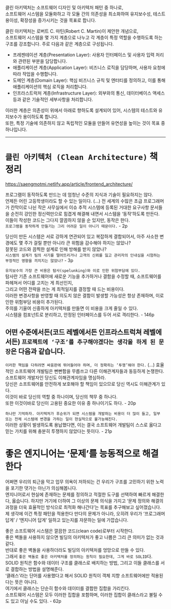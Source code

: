 클린 아키텍처는 소프트웨어 디자인 및 아키텍처 패턴 중 하나로,  
소프트웨어 시스템을 모듈화하고 각 모듈 간의 의존성을 최소화하여 유지보수성, 테스트 용이성, 확장성을 증가시키는 것을 목표로 합니다.

클린 아키텍처는 로버트 C. 마틴(Robert C. Martin)이 제안한 개념으로,  
소프트웨어 시스템을 몇 가지 계층으로 나누고 각 계층이 특정 역할을 수행하도록 하는 구조를 강조합니다. 주로 다음과 같은 계층으로 구성됩니다.

- 프레젠테이션 계층(Presentation Layer): 사용자 인터페이스 및 사용자 입력 처리와 관련된 부분을 담당합니다.
- 애플리케이션 계층(Application Layer): 비즈니스 로직을 담당하며, 사용자 요청에 따라 작업을 수행합니다.
- 도메인 계층(Domain Layer): 핵심 비즈니스 규칙 및 엔터티를 정의하고, 이를 통해 애플리케이션의 핵심 로직을 처리합니다.
- 인프라스트럭처 계층(Infrastructure Layer): 외부와의 통신, 데이터베이스 액세스 등과 같은 기술적인 세부사항을 처리합니다.

이러한 계층은 의존성이 위에서 아래로 향하도록 설계되어 있어, 시스템의 테스트와 유지보수가 용이하도록 합니다.  
또한, 특정 기술에 의존하지 않고 독립적인 모듈을 만들어 유연성을 높이는 것이 목표 중 하나입니다.

---

# `클린 아키텍처 (Clean Architecture)` 책 정리

https://saengmotmi.netlify.app/article/frontend_architecture/

프로그램이 동작하도록 만드는 데 엄청난 수준의 지식과 기술이 필요하지는 않다.  
언제든 어린 고등학생이라도 할 수 있는 일이다. (…) 전 세계의 수많은 초급 프로그래머가 칸막이로 나뉜 작은 사무실에서 이슈 추적 시스템에 등록된 거대한 요구사항 문서들을 순전히 강인한 정신력만으로 힘겹게 해결해 내면서 시스템을 ‘동작’하도록 만든다.  
이들이 작성한 코드는 그다지 깔끔하지 않을 순 있지만, 동작은 한다.  
`프로그램을 동작하게 만들기는 그리 어려운 일이 아니기 때문이다.` - 2p

당신이 만든 시스템은 서로 강하게 연관되어 있고 복잡하게 결합되어서, 아주 사소한 변경에도 몇 주가 걸릴 뿐만 아니라 큰 위험을 감수해야 하지는 않았나?  
잘못된 코드와 끔찍한 설계로 인해 방해를 받지 않았나?  
`시스템의 설계가 팀의 사기를 떨어뜨리거나 고객의 신뢰를 잃고 관리자의 인내심을 시험하는 부정적인 영향을 끼치지는 않았나?` - 3p

`유지보수의 가장 큰 비용은 탐사(spelunking)와 이로 인한 위험부담에 있다.`  
탐사란 기존 소프트웨어에 새로운 기능을 추가하거나 결함을 수정할 때, 소프트웨어를 파헤쳐서 어디를 고치는 게 최선인지,  
그리고 어떤 전략을 쓰는 게 최적일지를 결정할 때 드는 비용이다.  
이러한 변경사항을 반영할 때 의도치 않은 결함이 발생할 가능성은 항상 존재하며, 이로 인한 위험부담 비용이 추가된다.  
주의를 기울여 신중하게 아키텍처를 만들면 이 비용을 크게 줄일 수 있다.  
시스템을 컴포넌트로 분리하고, 안정된 인터페이스를 두어 서로 격리한다. - 146p

## 어떤 수준에서든(코드 레벨에서든 인프라스트럭쳐 레벨에서든) `프로젝트에 ‘구조’를 추구해야겠다는 생각을 하게 된 문장`은 다음과 같습니다.

`이러한 책임을 다하려면 싸움판에 뛰어들어야 하며, 더 정확히는 ‘투쟁’해야 한다.` (…) 효율적인 소프트웨어 개발팀은 뻔뻔함을 무릅쓰고 다른 이해관계자들과 동등하게 논쟁한다.  
소프트웨어 개발자인 당신도 이해관계자임을 명심하라.  
당신은 소프트웨어를 안전하게 보호해야 할 책임이 있으므로 당신 역시도 이해관계가 있다.  
이것이 바로 당신의 역할 중 하나이며, 당신의 책무 중 하나다.  
또한 이것이바로 당신이 고용된 중요한 이유 중 하나이기도 하다. - 20p

`하나만 기억하자. 아키텍처가 후순위가 되면 시스템을 개발하는 비용이 더 많이 들고, 일부 또는 전체 시스템에 변경을 가하는 일이 현실적으로 불가능해진다.`  
이러한 상황이 발생하도록 용납했다면, 이는 결국 소프트웨어 개발팀이 스스로 옳다고 믿는 가치를 위해 충분히 투쟁하지 않았다는 뜻이다. - 21p

# 좋은 엔지니어는 ‘문제’를 능동적으로 해결한다

어쩌면 우리의 퇴근을 막고 업무 의욕이 저하되는 건 우리가 구조를 고민하기 위한 노력을 포기한 댓가는 아닌가 의심해봅니다.  
엔지니어로서 현실에 존재하는 문제를 정의하고 적절한 도구를 선택하여 빠르게 해결한다, 옳습니다. 하지만 거기에 더하여 그 이상의 문제 의식을 가지고 ‘문제 정의와 해결의 과정을 더욱 효율적인 방식으로 최적화 해나간다’는 목표를 추구해보고 싶어졌습니다.  
제 생각에 이건 특정 패턴을 적용한다 만다의 문제가 아니라, 오히려 우리가 ‘프로그래머 답게’ / ‘엔지니어 답게’ 일하고 있는지를 자문하는 일에 가깝습니다.

좋은 소프트웨어 시스템은 깔끔한 코드(clean code)로부터 시작한다.  
좋은 벽돌을 사용하지 않으면 빌딩의 아키텍처가 좋고 나쁨은 그리 큰 의미가 없는 것과 같다.  
반대로 좋은 벽돌을 사용하더라도 빌딩의 아키텍처를 엉망으로 만들 수 있다.  
그래서 `좋은 벽돌로 좋은 아키텍처를 정의하는 원칙이 필요한데, 그게 바로 SOLID`다.  
SOLID 원칙은 함수와 데이터 구조를 클래스로 배치하는 방법, 그리고 이들 클래스를 서로 결합하는 방법을 설명해준다.  
‘클래스’라는 단어를 사용했다고 해서 SOLID 원칙이 객체 지향 소프트웨어에만 적용된다는 뜻은 아니다.  
여기에서 클래스는 단순히 함수와 데이터를 결합한 집합을 가리킨다.  
소프트웨어 시스템은 모두 이러한 집합을 포함하며, 이러한 집합이 클래스라고 불릴 수도 있고 아닐 수도 있다. - 62p
